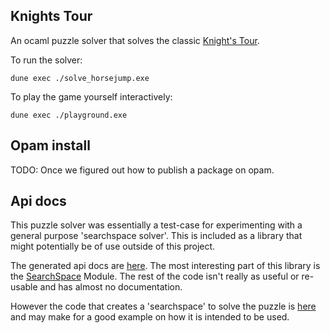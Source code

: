 Knights Tour
------------

An ocaml puzzle solver that solves the classic [Knight's Tour](https://en.wikipedia.org/wiki/Knight%27s_tour).

To run the solver:

```
dune exec ./solve_horsejump.exe
```

To play the game yourself interactively:

```
dune exec ./playground.exe
```

## Opam install

TODO: Once we figured out how to publish a package on opam.

## Api docs

This puzzle solver was essentially a test-case for experimenting with
a general purpose 'searchspace solver'. This is included as a library
that might potentially be of use outside of this project.

The generated api docs are [here](https://kdvolder.github.io/knights-tour/knights-tour/index.html). 
The most interesting part of this library is the [SearchSpace](https://kdvolder.github.io/knights-tour/knights-tour/Lib/Searchspace/index.html) 
Module. The rest of the code isn't really as useful or re-usable and has almost no documentation.

However the code that creates a 'searchspace' to solve the puzzle is [here](https://github.com/kdvolder/knights-tour/blob/v0.0.1/lib/horsejump.ml#L236)
and may make for a good example on how it is intended to be used.
